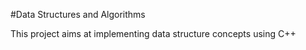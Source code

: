 #Data Structures and Algorithms

This project aims at implementing data structure concepts using C++